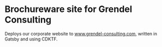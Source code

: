 # Brochureware site for Grendel Consulting

Deploys our corporate website to www.grendel-consulting.com, written in Gatsby and using CDKTF.
